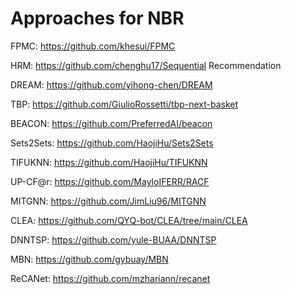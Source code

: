 # Approaches for NBR

FPMC: https://github.com/khesui/FPMC

HRM: https://github.com/chenghu17/Sequential Recommendation

DREAM: https://github.com/yihong-chen/DREAM

TBP: https://github.com/GiulioRossetti/tbp-next-basket

BEACON: https://github.com/PreferredAI/beacon

Sets2Sets: https://github.com/HaojiHu/Sets2Sets

TIFUKNN: https://github.com/HaojiHu/TIFUKNN

UP-CF@r: https://github.com/MayloIFERR/RACF

MITGNN: https://github.com/JimLiu96/MITGNN

CLEA: https://github.com/QYQ-bot/CLEA/tree/main/CLEA

DNNTSP: https://github.com/yule-BUAA/DNNTSP

MBN: https://github.com/gybuay/MBN

ReCANet: https://github.com/mzhariann/recanet

